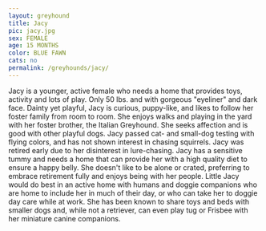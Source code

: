 ```yaml
---
layout: greyhound
title: Jacy
pic: jacy.jpg
sex: FEMALE
age: 15 MONTHS
color: BLUE FAWN
cats: no
permalink: /greyhounds/jacy/
---
```


Jacy is a younger, active female who needs a home that provides toys, activity and lots of play. Only 50 lbs. and with
gorgeous "eyeliner" and dark face. Dainty yet playful, Jacy is curious, puppy-like, and likes to follow her foster
family from room to room. She enjoys walks and playing in the yard with her foster brother, the Italian Greyhound. She
seeks affection and is good with other playful dogs. Jacy passed cat- and small-dog testing with flying colors, and has
not shown interest in chasing squirrels. Jacy was retired early due to her disinterest in lure-chasing. Jacy has a
sensitive tummy and needs a home that can provide her with a high quality diet to ensure a happy belly. She doesn't like
to be alone or crated, preferring to embrace retirement fully and enjoys being with her people. Little Jacy would do
best in an active home with humans and doggie companions who are home to include her in much of their day, or who can
take her to doggie day care while at work. She has been known to share toys and beds with smaller dogs and, while not a
retriever, can even play tug or Frisbee with her miniature canine companions.

